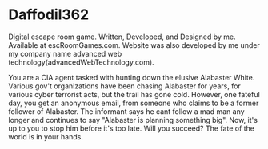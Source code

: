 # Daffodil362

Digital escape room game. Written, Developed, and Designed by me.
Available at escRoomGames.com.
Website was also developed by me under my company name advanced web technology(advancedWebTechnology.com).

You are a CIA agent tasked with hunting down the elusive Alabaster White. Various gov't organizations have been chasing Alabaster for years, for various cyber terrorist acts, but the trail has gone cold. However, one fateful day, you get an anonymous email, from someone who claims to be a former follower of Alabaster. The informant says he cant follow a mad man any longer and continues to say "Alabaster is planning something big". Now, it's up to you to stop him before it's too late. Will you succeed? The fate of the world is in your hands.